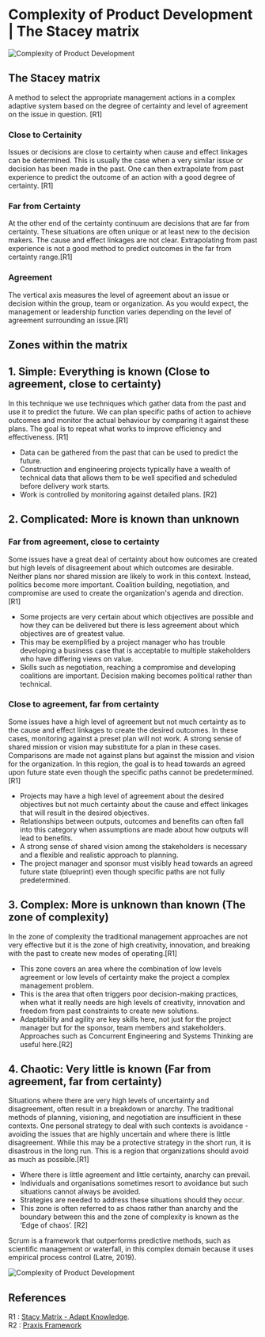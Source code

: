 # Complexity of Product Development | The Stacey matrix

![Complexity of Product Development](https://lh3.googleusercontent.com/xSxlmSqU-V-35rhdCtfIABkg7sAcNEW02x4xKD0pTt_yalaO5AdleVulAxrxX0M6M9qrHc2uRdnGihbzWhjovGIYNEkg4xJ_NoFfyG3mJ4JQbPDnWNXV0m8ZKeh1gEi7t6UmtLXV)

## The Stacey matrix
A method to select the appropriate management actions in a complex adaptive system based on the degree of certainty and level of agreement on the issue in question. [R1]

### Close to Certainity 
Issues or decisions are close to certainty when cause and effect linkages can be determined. This is usually the case when a very similar issue or decision has been made in the past. One can then extrapolate from past experience to predict the outcome of an action with a good degree of certainty. [R1]

### Far from Certainty
At the other end of the certainty continuum are decisions that are far from certainty. These situations are often unique or at least new to the decision makers. The cause and effect linkages are not clear. Extrapolating from past experience is not a good method to predict outcomes in the far from certainty range.[R1]

### Agreement
The vertical axis measures the level of agreement about an issue or decision within the group, team or organization. As you would expect, the management or leadership function varies depending on the level of agreement surrounding an issue.[R1]

## Zones within the matrix
## 1. Simple: Everything is known (Close to agreement, close to certainty)
In this technique we use techniques which gather data from the past and use it to predict the future. We can plan specific paths of action to achieve outcomes and monitor the actual behaviour by comparing it against these plans. The goal is to repeat what works to improve efficiency and effectiveness. [R1]
  - Data can be gathered from the past that can be used to predict the future. 
  - Construction and engineering projects typically have a wealth of technical data that allows them to be well specified and scheduled before delivery work starts. 
  - Work is controlled by monitoring against detailed plans. [R2]

## 2. Complicated: More is known than unknown 
### Far from agreement, close to certainty
Some issues have a great deal of certainty about how outcomes are created but high levels of disagreement about which outcomes are desirable. Neither plans nor shared mission are likely to work in this context. Instead, politics become more important. Coalition building, negotiation, and compromise are used to create the organization's agenda and direction. [R1]
  - Some projects are very certain about which objectives are possible and how they can be delivered but there is less agreement about which objectives are of greatest value. 
  - This may be exemplified by a project manager who has trouble developing a business case that is acceptable to multiple stakeholders who have differing views on value.
  - Skills such as negotiation, reaching a compromise and developing coalitions are important. Decision making becomes political rather than technical. 
###  Close to agreement, far from certainty
Some issues have a high level of agreement but not much certainty as to the cause and effect linkages to create the desired outcomes. In these cases, monitoring against a preset plan will not work. A strong sense of shared mission or vision may substitute for a plan in these cases. Comparisons are made not against plans but against the mission and vision for the organization. In this region, the goal is to head towards an agreed upon future state even though the specific paths cannot be predetermined.[R1]
  - Projects may have a high level of agreement about the desired objectives but not much certainty about the cause and effect linkages that will result in the desired objectives. 
  - Relationships between outputs, outcomes and benefits can often fall into this category when assumptions are made about how outputs will lead to benefits.
  - A strong sense of shared vision among the stakeholders is necessary and a flexible and realistic approach to planning. 
  - The project manager and sponsor must visibly head towards an agreed future state (blueprint) even though specific paths are not fully predetermined.

## 3. Complex: More is unknown than known (The zone of complexity)
In the zone of complexity the traditional management approaches are not very effective but it is the zone of high creativity, innovation, and breaking with the past to create new modes of operating.[R1]
  - This zone covers an area where the combination of low levels agreement or low levels of certainty make the project a complex management problem. 
  - This is the area that often triggers poor decision-making practices, when what it really needs are high levels of creativity, innovation and freedom from past constraints to create new solutions.
  - Adaptability and agility are key skills here, not just for the project manager but for the sponsor, team members and stakeholders. Approaches such as Concurrent Engineering and Systems Thinking are useful here.[R2]

## 4. Chaotic: Very little is known (Far from agreement, far from certainty)
Situations where there are very high levels of uncertainty and disagreement, often result in a breakdown or anarchy. The traditional methods of planning, visioning, and negotiation are insufficient in these contexts. One personal strategy to deal with such contexts is avoidance - avoiding the issues that are highly uncertain and where there is little disagreement. While this may be a protective strategy in the short run, it is disastrous in the long run. This is a region that organizations should avoid as much as possible.[R1]
  - Where there is little agreement and little certainty, anarchy can prevail. 
  - Individuals and organisations sometimes resort to avoidance but such situations cannot always be avoided. 
  - Strategies are needed to address these situations should they occur.
  - This zone is often referred to as chaos rather than anarchy and the boundary between this and the zone of complexity is known as the ‘Edge of chaos’. [R2]

Scrum is a framework that outperforms predictive methods, such as scientific management or waterfall, in this complex domain because it uses empirical process control (Latre, 2019).

![Complexity of Product Development](https://www.praxisframework.org/images/stacey-matrix-2.png)

## References
R1 : [Stacy Matrix - Adapt Knowledge](http://adaptknowledge.com/wp-content/uploads/rapidintake/PI_CL/media/Stacey_Matrix.pdf).  
R2 : [Praxis Framework](https://www.praxisframework.org/en/library/stacey-matrix) 

